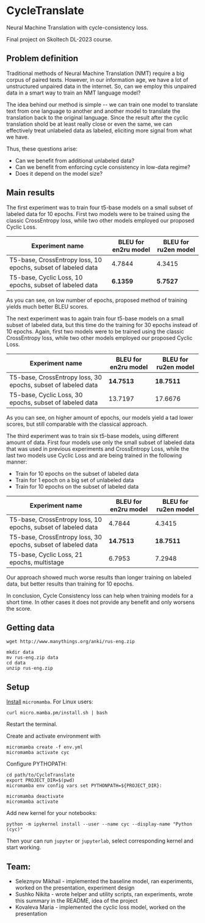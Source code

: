 # CycleTranslate

Neural Machine Translation with cycle-consistency loss.

Final project on Skoltech DL-2023 course.

## Problem definition 

Traditional methods of Neural Machine Translation (NMT) require a big corpus of paired texts. However, in our information age, we have a lot of unstructured unpaired data in the internet.
So, can we employ this unpaired data in a smart way to train an NMT language model?

The idea behind our method is simple -- we can train one model to translate text from one language to another and another model to translate the translation back to the original
language. Since the result after the cyclic translation shold be at least really close or even the same, we can effectively treat unlabeled data as labeled, eliciting more signal from what
we have.

Thus, these questions arise:
- Can we benefit from additional unlabeled data?
- Can we benefit from enforcing cycle consistency in low-data regime?
- Does it depend on the model size?

## Main results

The first experiment was to train four t5-base models on a small subset of labeled data for 10 epochs. First two models were to be trained using the classic CrossEntropy loss, while two 
other models employed our proposed Cyclic Loss.

| Experiment name | BLEU for en2ru model | BLEU for ru2en model |
|---|---|---|
| T5-base, CrossEntropy loss, 10 epochs, subset of labeled data | 4.7844 | 4.3415 |
| T5-base, Cyclic Loss, 10 epochs, subset of labeled data | **6.1359** | **5.7527** |

As you can see, on low number of epochs, proposed method of training yields much better BLEU scores.

The next experiment was to again train four t5-base models on a small subset of labeled data, but this time do the training for 30 epochs instead of 10 epochs. Again, first two models were
to be trained using the classic CrossEntropy loss, while two other models employed our proposed Cyclic Loss.

| Experiment name | BLEU for en2ru model | BLEU for ru2en model |
|---|---|---|
| T5-base, CrossEntropy loss, 30 epochs, subset of labeled data | **14.7513** | **18.7511** |
| T5-base, Cyclic Loss, 30 epochs, subset of labeled data | 13.7197 | 17.6676 |

As you can see, on higher amount of epochs, our models yield a tad lower scores, but still comparable with the classical approach.

The third experiment was to train six t5-base models, using different amount of data. First four models use only the small subset of labeled data that was used in previous experiments and 
CrossEntropy Loss, while the last two models use Cyclic Loss and are being trained in the following manner:
- Train for 10 epochs on the subset of labeled data
- Train for 1 epoch on a big set of unlabeled data
- Train for 10 epochs on the subset of labeled data

| Experiment name | BLEU for en2ru model | BLEU for ru2en model |
|---|---|---|
| T5-base, CrossEntropy loss, 10 epochs, subset of labeled data | 4.7844 | 4.3415 |
| T5-base, CrossEntropy loss, 30 epochs, subset of labeled data | **14.7513** | **18.7511** |
| T5-base, Cyclic Loss, 21 epochs, multistage | 6.7953 | 7.2948 |

Our approach showed much worse results than longer training on labeled data, but better results than training for 10 epochs.

In conclusion, Cycle Consistency loss can help when training models for a short time. In other cases it does not provide any benefit and only worsens the score.

## Getting data

```
wget http://www.manythings.org/anki/rus-eng.zip

mkdir data
mv rus-eng.zip data
cd data
unzip rus-eng.zip
```

## Setup

[Install](https://mamba.readthedocs.io/en/latest/installation.html) `micromamba`. For Linux users:
```
curl micro.mamba.pm/install.sh | bash
```
Restart the terminal.

Create and activate environment with
```
micromamba create -f env.yml
micromamba activate cyc
```

Configure PYTHOPATH:
```
cd path/to/CycleTranslate
export PROJECT_DIR=$(pwd)
micromamba env config vars set PYTHONPATH=${PROJECT_DIR}:

micromamba deactivate
micromamba activate
```

Add new kernel for your notebooks:
```
python -m ipykernel install --user --name cyc --display-name "Python (cyc)"
```

Then your can run `jupyter` or `jupyterlab`, select corresponding kernel and start working.

## Team:
- Seleznyov Mikhail - implemented the baseline model, ran experiments, worked on the presentation, experiment design
- Sushko Nikita - wrote helper and utility scripts, ran experiments, wrote this summary in the README, idea of the project
- Kovaleva Maria - implemented the cyclic loss model, worked on the presentation
